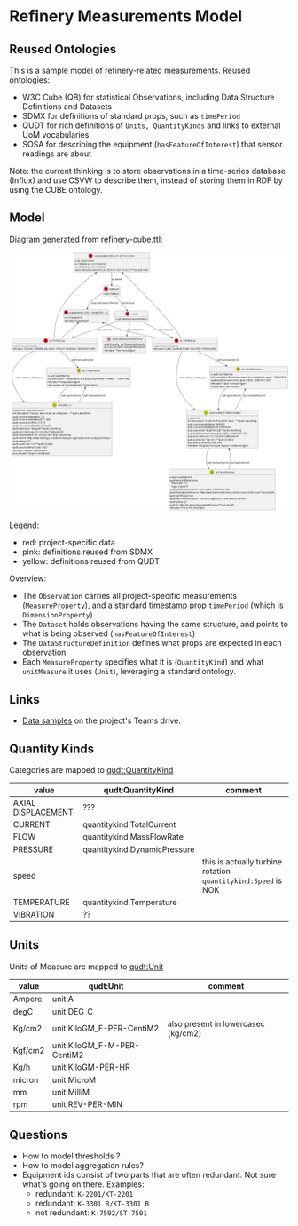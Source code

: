 # Refinery Measurements Model

## Reused Ontologies

This is a sample model of refinery-related measurements.
Reused ontologies:
- W3C Cube (QB) for statistical Observations, including Data Structure Definitions and Datasets
- SDMX for definitions of standard props, such as `timePeriod`
- QUDT for rich definitions of `Units, QuantityKinds` and links to external UoM vocabularies
- SOSA for describing the equipment (`hasFeatureOfInterest`) that sensor readings are about 
 
Note: the current thinking is to store observations in a time-series database (Influx) 
and use CSVW to describe them,
instead of storing them in RDF by using the CUBE ontology.

## Model

Diagram generated from [refinery-cube.ttl](refinery-cube.ttl):

![](refinery-cube.png)

Legend:
- red: project-specific data
- pink: definitions reused from SDMX
- yellow: definitions reused from QUDT

Overview:
- The `Observation` carries all project-specific measurements (`MeasureProperty`),
  and a standard timestamp prop `timePeriod` (which is `DimensionProperty`)
- The `Dataset` holds observations having the same structure,
  and points to what is being observed (`hasFeatureOfInterest`)
- The `DataStructureDefinition` defines what props are expected in each observation
- Each `MeasureProperty` specifies what it is (`QuantityKind`)
  and what `unitMeasure` it uses (`Unit`),
  leveraging a standard ontology.

## Links

- [Data samples](https://motoroil.sharepoint.com/:f:/r/sites/UNDERPIN/Shared%20Documents/General/2.%20WPs/WP4-Use-cases/01.%20Data%20samples/01.%20Refinery%20data?csf=1&web=1&e=fdrc2L) on the project's Teams drive.

## Quantity Kinds

Categories are mapped to [qudt:QuantityKind](https://www.qudt.org/doc/DOC_VOCAB-QUANTITY-KINDS.html)

| value               | qudt:QuantityKind            | comment                                                        |
|---------------------|------------------------------|----------------------------------------------------------------|
| AXIAL DISPLACEMENT  | ???                          |                                                                |
| CURRENT             | quantitykind:TotalCurrent    |                                                                |
| FLOW                | quantitykind:MassFlowRate    |                                                                |
| PRESSURE            | quantitykind:DynamicPressure |                                                                |
| speed               |                              | this is actually turbine rotation  `quantitykind:Speed` is NOK |
| TEMPERATURE         | quantitykind:Temperature     |                                                                |
| VIBRATION           | ??                           |                                                                |

## Units

Units of Measure are mapped to [qudt:Unit](https://www.qudt.org/doc/DOC_VOCAB-UNITS.html)

| value   | qudt:Unit                   | comment                             |
|---------|-----------------------------|-------------------------------------|
| Ampere  | unit:A                      |                                     |
| degC    | unit:DEG_C                  |                                     |
| Kg/cm2  | unit:KiloGM_F-PER-CentiM2   | also present in lowercasec (kg/cm2) |
| Kgf/cm2 | unit:KiloGM_F-M-PER-CentiM2 |                                     |
| Kg/h    | unit:KiloGM-PER-HR          |                                     |
| micron  | unit:MicroM                 |                                     |
| mm      | unit:MilliM                 |                                     |
| rpm     | unit:REV-PER-MIN            |                                     |

## Questions

- How to model thresholds ?
- How to model aggregation rules?
- Equipment ids consist of two parts that are often redundant. Not sure what's going on there. Examples:
  - redundant: `K-2201/KT-2201`
  - redundant: `K-3301 B/KT-3301 B`
  - not redundant: `K-7502/ST-7501`
